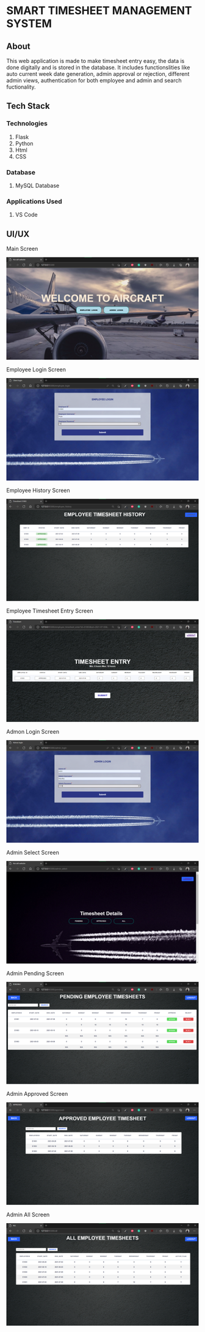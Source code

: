 # SMART TIMESHEET MANAGEMENT SYSTEM

## About
This web application is made to make timesheet entry easy, the data is done digitally and is stored in the database. It includes functionslities like auto current week date generation, admin approval or rejection, different admin views, authentication for both employee and admin and search fuctionality.

## Tech Stack 

### Technologies 
1) Flask
2) Python
3) Html
4) CSS

### Database
1) MySQL Database

### Applications Used
1) VS Code

## UI/UX
<div>
  <p>Main Screen</p>
  <img src="https://github.com/Premmmm/Smart-Timesheet-Management-System/blob/master/gitImages/1.MainScreen.png" /><br>
  <p>Employee Login Screen</p>
  <img src="https://github.com/Premmmm/Smart-Timesheet-Management-System/blob/master/gitImages/2.EmployeeLogin.png" /><br>
  <p>Employee History Screen</p>
  <img src="https://github.com/Premmmm/Smart-Timesheet-Management-System/blob/master/gitImages/3.EmployeeHistory.png" /><br>
  <p>Employee Timesheet Entry Screen</p>
  <img src="https://github.com/Premmmm/Smart-Timesheet-Management-System/blob/master/gitImages/4.EmployeeTimesheetEntry.png" /><br>
  <p>Admon Login Screen</p>
  <img src="https://github.com/Premmmm/Smart-Timesheet-Management-System/blob/master/gitImages/5.AdminLogin.png" /><br>
  <p>Admin Select Screen</p>
  <img src="https://github.com/Premmmm/Smart-Timesheet-Management-System/blob/master/gitImages/6.AdminSelect.png" /><br>
  <p>Admin Pending Screen</p>
  <img src="https://github.com/Premmmm/Smart-Timesheet-Management-System/blob/master/gitImages/7.Pending.png" /><br>
  <p>Admin Approved Screen</p>
  <img src="https://github.com/Premmmm/Smart-Timesheet-Management-System/blob/master/gitImages/8.Approved.png" /><br>
  <p>Admin All Screen</p>
  <img src="https://github.com/Premmmm/Smart-Timesheet-Management-System/blob/master/gitImages/9.All.png" />
</div><br><br>
